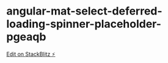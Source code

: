 # angular-mat-select-deferred-loading-spinner-placeholder-pgeaqb

[Edit on StackBlitz ⚡️](https://stackblitz.com/edit/angular-mat-select-deferred-loading-spinner-placeholder-pgeaqb)